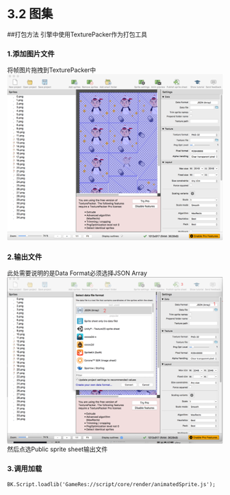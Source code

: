 # 3.2 图集

##打包方法
引擎中使用TexturePacker作为打包工具
### 1.添加图片文件
将帧图片拖拽到TexturePacker中
![](img/texturepacker1.png)
### 2.输出文件
此处需要说明的是Data Format必须选择JSON Array
![](img/texturepacker2.png)
然后点选Public sprite sheet输出文件
### 3.调用加载
```
BK.Script.loadlib('GameRes://script/core/render/animatedSprite.js');
```
